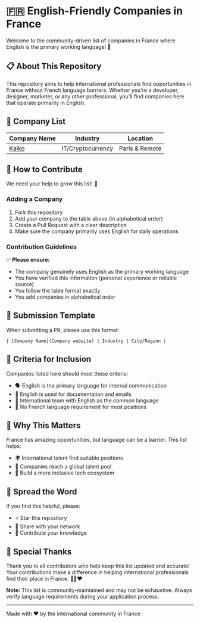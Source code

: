 # 🇫🇷 English-Friendly Companies in France

Welcome to the community-driven list of companies in France where English is the primary working language! 🚀

## 📋 About This Repository

This repository aims to help international professionals find opportunities in France without French language barriers. Whether you're a developer, designer, marketer, or any other professional, you'll find companies here that operate primarily in English.

## 🏢 Company List

| Company Name | Industry | Location |
|-------------|----------|----------|
| [Kaiko](https://www.kaiko.com/) | IT/Cryptocurrency | Paris & Remote |

## 🤝 How to Contribute

We need your help to grow this list! 🌟

### Adding a Company

1. Fork this repository
2. Add your company to the table above (in alphabetical order)
3. Create a Pull Request with a clear description
4. Make sure the company primarily uses English for daily operations

### Contribution Guidelines

✅ **Please ensure:**
- The company genuinely uses English as the primary working language
- You have verified this information (personal experience or reliable source)
- You follow the table format exactly
- You add companies in alphabetical order

## 📝 Submission Template

When submitting a PR, please use this format:

```
| [Company Name](Company website) | Industry | City/Region |
```

## 🎯 Criteria for Inclusion

Companies listed here should meet these criteria:
- 🗣️ English is the primary language for internal communication
- 📧 English is used for documentation and emails
- 🤝 International team with English as the common language
- 💼 No French language requirement for most positions

## 🌟 Why This Matters

France has amazing opportunities, but language can be a barrier. This list helps:
- 🌍 International talent find suitable positions
- 🏢 Companies reach a global talent pool
- 🤝 Build a more inclusive tech ecosystem

## 📢 Spread the Word

If you find this helpful, please:
- ⭐ Star this repository
- 🔄 Share with your network
- 📝 Contribute your knowledge

## 🙏 Special Thanks

Thank you to all contributors who help keep this list updated and accurate! Your contributions make a difference in helping international professionals find their place in France. 💙🤍❤️

**Note:** This list is community-maintained and may not be exhaustive. Always verify language requirements during your application process.

---

Made with ❤️ by the international community in France
